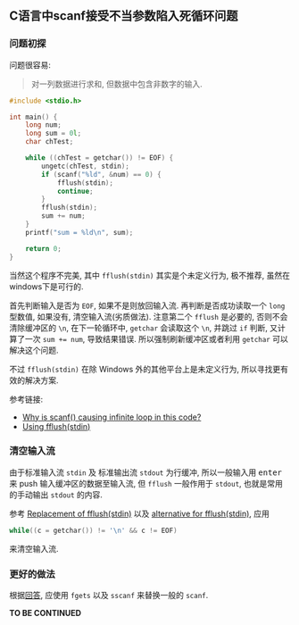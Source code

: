 ## C语言中scanf接受不当参数陷入死循环问题

### 问题初探

问题很容易:

> 对一列数据进行求和, 但数据中包含非数字的输入.

```c
#include <stdio.h>

int main() {
    long num;
    long sum = 0l;
    char chTest;

    while ((chTest = getchar()) != EOF) {
        ungetc(chTest, stdin);
        if (scanf("%ld", &num) == 0) {
            fflush(stdin);
            continue;
        }
        fflush(stdin);
        sum += num;
    }
    printf("sum = %ld\n", sum);

    return 0;
}
```

当然这个程序不完美, 其中 `fflush(stdin)` 其实是个未定义行为,
极不推荐, 虽然在windows下是可行的.

首先判断输入是否为 `EOF`, 如果不是则放回输入流.
再判断是否成功读取一个 `long` 型数值, 如果没有, 清空输入流(劣质做法).
注意第二个 `fflush` 是必要的, 否则不会清除缓冲区的 `\n`,
在下一轮循环中, `getchar` 会读取这个 `\n`, 并跳过 `if` 判断,
又计算了一次 `sum += num`, 导致结果错误. 所以强制刷新缓冲区或者利用 `getchar`
可以解决这个问题.

不过 `fflush(stdin)` 在除 Windows 外的其他平台上是未定义行为,
所以寻找更有效的解决方案.

参考链接:

- [Why is scanf() causing infinite loop in this code?](https://stackoverflow.com/questions/1716013/why-is-scanf-causing-infinite-loop-in-this-code)
- [Using fflush(stdin)](https://stackoverflow.com/questions/2979209/using-fflushstdin)


### 清空输入流

由于标准输入流 `stdin` 及 标准输出流 `stdout` 为行缓冲,
所以一般输入用 <kbd>enter</kbd> 来 push 输入缓冲区的数据至输入流,
但 `fflush` 一般作用于 `stdout`, 也就是常用的手动输出 `stdout` 的内容.

参考
[Replacement of fflush(stdin)](https://stackoverflow.com/questions/6277370/replacement-of-fflushstdin)
以及
[alternative for fflush(stdin)](https://cboard.cprogramming.com/c-programming/50037-alternative-fflush-stdin.html),
应用

```c
while((c = getchar()) != '\n' && c != EOF)
```

来清空输入流.

### 更好的做法

根据[回答](https://stackoverflow.com/a/6277391/4154610),
应使用 `fgets` 以及 `sscanf` 来替换一般的 `scanf`.

**TO BE CONTINUED**
